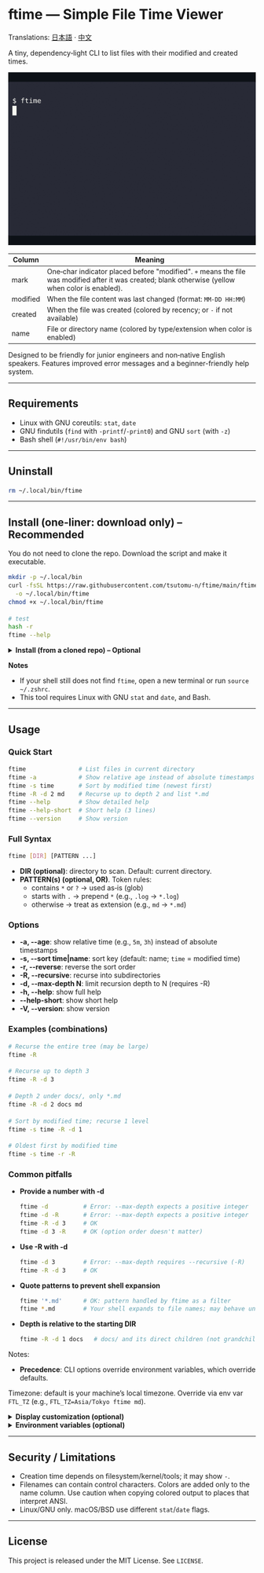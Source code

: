 # ftime — Simple File Time Viewer

Translations: [日本語](README-ja.md) · [中文](README-zh.md)

A tiny, dependency‑light CLI to list files with their modified and created times.

<p align="left">
  <img src="./media/basic.gif"   alt="ftime: see modified/created/name at a glance" width="600" />
  
</p>

| Column   | Meaning                                                                              |
|----------|--------------------------------------------------------------------------------------|
| mark     | One‑char indicator placed before "modified". `+` means the file was modified after it was created; blank otherwise (yellow when color is enabled). |
| modified | When the file content was last changed (format: `MM-DD HH:MM`)                      |
| created  | When the file was created (colored by recency; or `-` if not available)   |
| name     | File or directory name (colored by type/extension when color is enabled)            |

Designed to be friendly for junior engineers and non‑native English speakers. Features improved error messages and a beginner-friendly help system.

---

## Requirements

- Linux with GNU coreutils: `stat`, `date`
- GNU findutils (`find` with `-printf`/`-print0`) and GNU `sort` (with `-z`)
- Bash shell (`#!/usr/bin/env bash`)

---

## Uninstall

```bash
rm ~/.local/bin/ftime
```

---

## Install (one‑liner: download only) – Recommended

You do not need to clone the repo. Download the script and make it executable.

```bash
mkdir -p ~/.local/bin
curl -fsSL https://raw.githubusercontent.com/tsutomu-n/ftime/main/ftime-list.sh \
  -o ~/.local/bin/ftime
chmod +x ~/.local/bin/ftime

# test
hash -r
ftime --help
```

<details>
  <summary><strong>Install (from a cloned repo) – Optional</strong></summary>

Use a symlink in `~/.local/bin`. This makes a real command named `ftime`. It works in scripts and in CI.

1) Clone anywhere you like

```bash
git clone https://github.com/tsutomu-n/ftime.git
cd ftime   # go into the repo root
```

2) Make the script executable

```bash
chmod +x ftime-list.sh
```

3) Ensure `~/.local/bin` is on PATH (zsh/bash auto‑detect; creates rc file if missing)

```bash
if [ -n "$ZSH_VERSION" ]; then
  rc="${ZDOTDIR:-$HOME}/.zshrc"
elif [ -n "$BASH_VERSION" ]; then
  rc="$HOME/.bashrc"
else
  rc="$HOME/.profile"
fi
mkdir -p "$(dirname "$rc")"
grep -q '\.local/bin' "$rc" 2>/dev/null || \
  echo 'export PATH="$HOME/.local/bin:$PATH"' >> "$rc"
. "$rc"
```

4) Create a command named `ftime`

```bash
mkdir -p ~/.local/bin
ln -sf "$PWD/ftime-list.sh" ~/.local/bin/ftime
```

5) Refresh and test

```bash
hash -r
ftime --help
```

</details>

**Notes**

- If your shell still does not find `ftime`, open a new terminal or run `source ~/.zshrc`.
- This tool requires Linux with GNU `stat` and `date`, and Bash.

---

## Usage

### Quick Start


```bash
ftime               # List files in current directory
ftime -a            # Show relative age instead of absolute timestamps
ftime -s time       # Sort by modified time (newest first)
ftime -R -d 2 md    # Recurse up to depth 2 and list *.md
ftime --help        # Show detailed help
ftime --help-short  # Short help (3 lines)
ftime --version     # Show version
```

### Full Syntax

```bash
ftime [DIR] [PATTERN ...]
```

- **DIR (optional)**: directory to scan. Default: current directory.
- **PATTERN(s) (optional, OR)**. Token rules:
  - contains `*` or `?` → used as‑is (glob)
  - starts with `.` → prepend `*` (e.g., `.log` → `*.log`)
  - otherwise → treat as extension (e.g., `md` → `*.md`)

### Options

- **-a, --age**: show relative time (e.g., `5m`, `3h`) instead of absolute timestamps
- **-s, --sort time|name**: sort key (default: name; `time` = modified time)
- **-r, --reverse**: reverse the sort order
- **-R, --recursive**: recurse into subdirectories
- **-d, --max-depth N**: limit recursion depth to N (requires -R)
- **-h, --help**: show full help
- **--help-short**: show short help
- **-V, --version**: show version

### Examples (combinations)

```bash
# Recurse the entire tree (may be large)
ftime -R

# Recurse up to depth 3
ftime -R -d 3

# Depth 2 under docs/, only *.md
ftime -R -d 2 docs md

# Sort by modified time; recurse 1 level
ftime -s time -R -d 1

# Oldest first by modified time
ftime -s time -r -R
```

### Common pitfalls

- **Provide a number with -d**
  ```bash
  ftime -d          # Error: --max-depth expects a positive integer
  ftime -d -R       # Error: --max-depth expects a positive integer
  ftime -R -d 3     # OK
  ftime -d 3 -R     # OK (option order doesn't matter)
  ```

- **Use -R with -d**
  ```bash
  ftime -d 3        # Error: --max-depth requires --recursive (-R)
  ftime -R -d 3     # OK
  ```

- **Quote patterns to prevent shell expansion**
  ```bash
  ftime '*.md'      # OK: pattern handled by ftime as a filter
  ftime *.md        # Your shell expands to file names; may behave unexpectedly
  ```

- **Depth is relative to the starting DIR**
  ```bash
  ftime -R -d 1 docs   # docs/ and its direct children (not grandchildren)
  ```

Notes:
- **Precedence**: CLI options override environment variables, which override defaults.

Timezone: default is your machine’s local timezone. Override via env var `FTL_TZ` (e.g., `FTL_TZ=Asia/Tokyo ftime md`).

<details>
  <summary><strong>Display customization (optional)</strong></summary>

## Color

- Auto on TTY
- Force ON for pipes/pagers: `FTL_FORCE_COLOR=1 ftime | less -R`
- Turn OFF all colors: `NO_COLOR=1` or `FTL_NO_COLOR=1`

### What is colorized
- **Modified** and **Created** time columns are colorized by recency (active/recent/old)
- Name column is colorized by type/extension
- Mark column shows `+` in yellow when a file was modified since creation (blank otherwise)

### Time‑based coloring (configurable)
- Active (default 4h): bright green
- Recent (default 24h): default color (no extra tint)
- Old (7d+): gray
- Disable time coloring: `FTL_NO_TIME_COLOR=1`
- Configure thresholds: `FTL_ACTIVE_HOURS=4 FTL_RECENT_HOURS=24`

</details>

<details>
  <summary><strong>Environment variables (optional)</strong></summary>

### How to Use Environment Variables (Examples)

Prepend the variable to make a temporary, one-time setting for that command. This setting is not permanent. You can combine multiple variables.

```bash
# Change timezone to New York
FTL_TZ=America/New_York ftime

# Change the 'active' threshold to 1 hour
FTL_ACTIVE_HOURS=1 ftime

# Combine multiple variables
FTL_TZ=UTC FTL_RECENT_HOURS=48 ftime

# Show relative times instead of absolute timestamps
FTL_RELATIVE=1 ftime
# Enable via option
ftime -a
ftime --age
```

### Environment Variables (Reference)
- `FTL_TZ`: override timezone (e.g., `Asia/Tokyo`)
- `FTL_FORCE_COLOR`: force color even when piping
- `NO_COLOR` / `FTL_NO_COLOR`: disable all color
- `FTL_NO_TIME_COLOR`: disable time‑based coloring only
- `FTL_ACTIVE_HOURS`, `FTL_RECENT_HOURS`: thresholds for recency coloring (in hours)
- `FTL_RELATIVE`: show relative times instead of absolute (e.g., `5m`, `3h`)

</details>

---

## Security / Limitations

- Creation time depends on filesystem/kernel/tools; it may show `-`.
- Filenames can contain control characters. Colors are added only to the name column. Use caution when copying colored output to places that interpret ANSI.
- Linux/GNU only. macOS/BSD use different `stat`/`date` flags.

---

## License

This project is released under the MIT License. See `LICENSE`.
